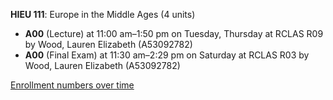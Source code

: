 **HIEU 111**: Europe in the Middle Ages (4 units)

- **A00** (Lecture) at 11:00 am–1:50 pm on Tuesday, Thursday at RCLAS R09 by Wood, Lauren Elizabeth (A53092782)
- **A00** (Final Exam) at 11:30 am–2:29 pm on Saturday at RCLAS R03 by Wood, Lauren Elizabeth (A53092782)

[Enrollment numbers over time](./HIEU111.tsv)

